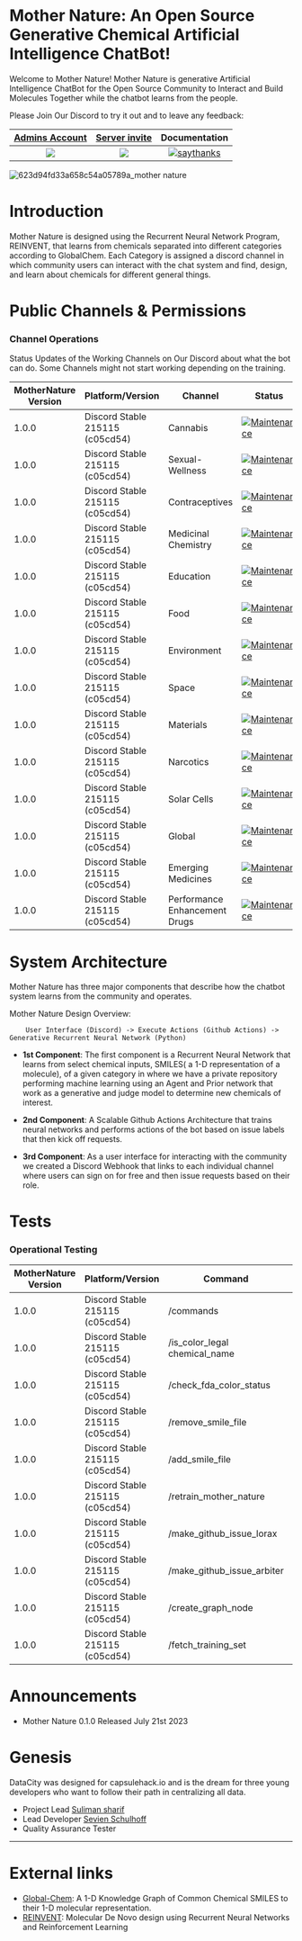 Mother Nature: An Open Source Generative Chemical Artificial Intelligence ChatBot!
==================================================================================

Welcome to Mother Nature! Mother Nature is generative Artificial Intelligence ChatBot for the Open Source Community to Interact and Build Molecules Together
while the chatbot learns from the people. 

Please Join Our Discord to try it out and to leave any feedback:

| [Admins Account](#user-account) | [Server invite](#server-invite) | Documentation |
|:-:|:-:|:-:|
| ![](https://dcbadge.vercel.app/api/shield/562726584272814092) | [![](https://dcbadge.vercel.app/api/server/global-chem)](https://discord.gg/global-chem) | [![saythanks](https://img.shields.io/badge/Technical-Documentation-ff69b4.svg)](https://globalchem.gitbook.io/mother-nature/) | 

![623d94fd33a658c54a05789a_mother nature ](https://github.com/Global-Chem/bots/assets/11812946/970dbb2a-b8b8-44d6-a58f-eb51bfcc84e5)

Introduction
============

Mother Nature is designed using the Recurrent Neural Network Program, REINVENT, that learns from chemicals separated into different categories according to GlobalChem. 
Each Category is assigned a discord channel in which community users can interact with the chat system and find, design, and learn about chemicals for different general
things. 

Public Channels & Permissions
=============================

### Channel Operations

Status Updates of the Working Channels on Our Discord about what the bot can do. Some Channels might not start working depending on the training. 


| MotherNature Version | Platform/Version                | Channel                                  | Status               | Date                | Test  User |
|----------------------|---------------------------------|------------------------------------------|----------------------| --------------------| -----------| 
| 1.0.0                | Discord Stable 215115 (c05cd54) | Cannabis                                 | [![Maintenance](https://img.shields.io/badge/Working%3F-yes-green.svg)]()                 | 08/04/2023          | Sulstice   | 
| 1.0.0                | Discord Stable 215115 (c05cd54) | Sexual-Wellness                          | [![Maintenance](https://img.shields.io/badge/Working%3F-no-red.svg)]()                 | 08/04/2023          | Sulstice   |  
| 1.0.0                | Discord Stable 215115 (c05cd54) | Contraceptives                           | [![Maintenance](https://img.shields.io/badge/Working%3F-yes-green.svg)]()                                | 08/04/2023          | Sulstice   | 
| 1.0.0                | Discord Stable 215115 (c05cd54) | Medicinal Chemistry                      | [![Maintenance](https://img.shields.io/badge/Working%3F-yes-green.svg)]()                                | 08/04/2023          | Sulstice   | 
| 1.0.0                | Discord Stable 215115 (c05cd54) | Education                                | [![Maintenance](https://img.shields.io/badge/Working%3F-yes-green.svg)]()                                | 08/04/2023          | Sulstice   | 
| 1.0.0                | Discord Stable 215115 (c05cd54) | Food                                     | [![Maintenance](https://img.shields.io/badge/Working%3F-yes-green.svg)]()                                | 08/04/2023          | Sulstice   | 
| 1.0.0                | Discord Stable 215115 (c05cd54) | Environment                              | [![Maintenance](https://img.shields.io/badge/Working%3F-yes-green.svg)]()                                | 08/04/2023          | Sulstice   | 
| 1.0.0                | Discord Stable 215115 (c05cd54) | Space                                    | [![Maintenance](https://img.shields.io/badge/Working%3F-no-red.svg)]()                                | 08/04/2023          | Sulstice   | 
| 1.0.0                | Discord Stable 215115 (c05cd54) | Materials                                | [![Maintenance](https://img.shields.io/badge/Working%3F-yes-green.svg)]()                                | 08/04/2023          | Sulstice   | 
| 1.0.0                | Discord Stable 215115 (c05cd54) | Narcotics                                | [![Maintenance](https://img.shields.io/badge/Working%3F-yes-green.svg)]()                                | 08/04/2023          | Sulstice   | 
| 1.0.0                | Discord Stable 215115 (c05cd54) | Solar Cells                              | [![Maintenance](https://img.shields.io/badge/Working%3F-yes-green.svg)]()                                | 08/04/2023          | Sulstice   | 
| 1.0.0                | Discord Stable 215115 (c05cd54) | Global                                   | [![Maintenance](https://img.shields.io/badge/Working%3F-yes-green.svg)]()                                | 08/04/2023          | Sulstice   | 
| 1.0.0                | Discord Stable 215115 (c05cd54) | Emerging Medicines                       | [![Maintenance](https://img.shields.io/badge/Working%3F-no-red.svg)]()                                | 08/04/2023          | Sulstice   | 
| 1.0.0                | Discord Stable 215115 (c05cd54) | Performance Enhancement Drugs            | [![Maintenance](https://img.shields.io/badge/Working%3F-yes-green.svg)]()                                | 08/04/2023          | Sulstice   | 


System Architecture
===================

Mother Nature has three major components that describe how the chatbot system learns from the community and operates.

Mother Nature Design Overview:

```
    User Interface (Discord) -> Execute Actions (Github Actions) ->  Generative Recurrent Neural Network (Python)
```


- **1st Component**: The first component is a Recurrent Neural Network that learns from select chemical inputs, SMILES( a 1-D representation of a molecule), of a given category in where we 
                     have a private repository performing machine learning using an Agent and Prior network that work as a generative and judge model to determine new chemicals of interest.
                     
- **2nd Component**: A Scalable Github Actions Architecture that trains neural networks and performs actions of the bot based on issue labels that then kick off requests. 

- **3rd Component**: As a user interface for interacting with the community we created a Discord Webhook that links to each individual channel where users can sign on for free and then 
                     issue requests based on their role. 

Tests
=====

### Operational Testing

| MotherNature Version | Platform/Version                | Command                                  | Expected Output      | Date                | Test  User |
|----------------------|---------------------------------|------------------------------------------|----------------------| --------------------| -----------| 
| 1.0.0                | Discord Stable 215115 (c05cd54) | /commands                                | PASS                 | 07/26/2023          | Sulstice   | 
| 1.0.0                | Discord Stable 215115 (c05cd54) | /is_color_legal chemical_name            | PASS                 | 07/26/2023          | Sulstice   |  
| 1.0.0                | Discord Stable 215115 (c05cd54) | /check_fda_color_status                  | PASS                 | 07/26/2023          | Sulstice   | 
| 1.0.0                | Discord Stable 215115 (c05cd54) | /remove_smile_file                       | FAIL                 | 07/26/2023          | Sulstice   | 
| 1.0.0                | Discord Stable 215115 (c05cd54) | /add_smile_file                          | FAIL                 | 07/26/2023          | Sulstice   | 
| 1.0.0                | Discord Stable 215115 (c05cd54) | /retrain_mother_nature                   | FAIL                 | 07/26/2023          | Sulstice   | 
| 1.0.0                | Discord Stable 215115 (c05cd54) | /make_github_issue_lorax                 | FAIL                 | 07/26/2023          | Sulstice   | 
| 1.0.0                | Discord Stable 215115 (c05cd54) | /make_github_issue_arbiter               | NONE                 | 07/26/2023          | Sulstice   | 
| 1.0.0                | Discord Stable 215115 (c05cd54) | /create_graph_node                       | PASS                 | 07/26/2023          | Sulstice   | 
| 1.0.0                | Discord Stable 215115 (c05cd54) | /fetch_training_set                      | FAIL                 | 07/26/2023          | Sulstice   | 

Announcements
=============

- Mother Nature 0.1.0 Released July 21st 2023

Genesis
=======

DataCity was designed for capsulehack.io and is the dream for three young developers who want to follow their path in centralizing all data. 

- Project Lead [Suliman sharif](http://sulstice.github.io/)
- Lead Developer [Sevien Schulhoff]()
- Quality Assurance Tester []()

* * * * *

External links
==============

- [Global-Chem](https://github.com/Global-Chem/global-chem): A 1-D Knowledge Graph of Common Chemical SMILES to their 1-D molecular representation.
- [REINVENT](https://github.com/MarcusOlivecrona/REINVENT): Molecular De Novo design using Recurrent Neural Networks and Reinforcement Learning


